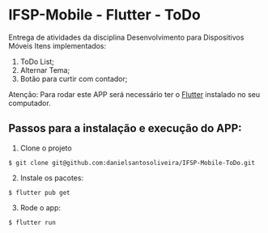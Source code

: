 # IFSP-Mobile - Flutter - ToDo
Entrega de atividades da disciplina Desenvolvimento para Dispositivos Móveis
Itens implementados:
1. ToDo List;
2. Alternar Tema;
3. Botão para curtir com contador;

Atenção: Para rodar este APP será necessário ter o  [Flutter](https://docs.flutter.dev/get-started/install/linux/desktop) instalado no seu computador.

## Passos para a instalação e execução do APP:
1. Clone o projeto   
```shell
$ git clone git@github.com:danielsantosoliveira/IFSP-Mobile-ToDo.git
```
2. Instale os pacotes:
```shell
$ flutter pub get
```
3. Rode o app:  
```shell
$ flutter run
```